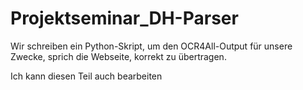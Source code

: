 # Projektseminar_DH-Parser
Wir schreiben ein Python-Skript, um den OCR4All-Output für unsere Zwecke, sprich die Webseite, korrekt zu übertragen.

Ich kann diesen Teil auch bearbeiten 
